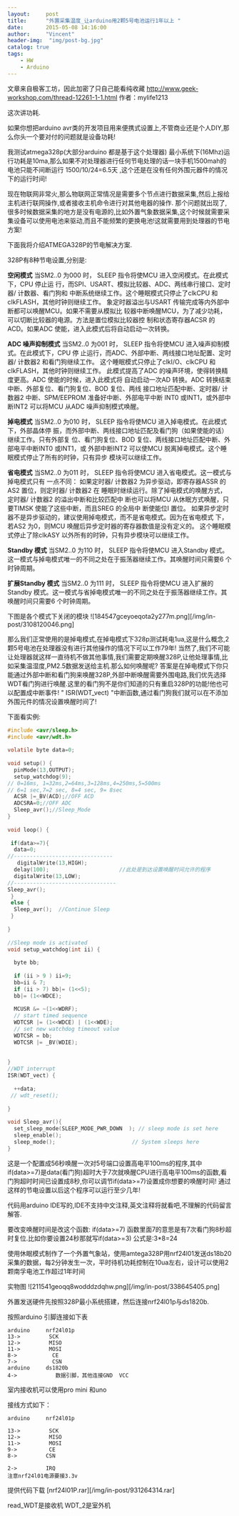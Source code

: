 ```yaml
---
layout:     post
title:      "外置采集温度_让arduino用2颗5号电池运行1年以上 "
date:       2015-05-08 14:16:00
author:     "Vincent"
header-img:  "img/post-bg.jpg"
catalog: true
tags:
    - HW
    - Arduino
---
```


文章来自极客工坊，因此加密了只自己能看纯收藏
http://www.geek-workshop.com/thread-12261-1-1.html
作者：mylife1213

这次讲功耗.

如果你想把arduino avr类的开发项目用来便携式设置上,不管商业还是个人DIY,那么你头一个要对付的问题就是设备功耗!

我测试atmega328p(大部分arduino 都是基于这个处理器) 最小系统下(16Mhz)运行功耗是10ma,那么如果不对处理器进行任何节电处理的话一块手机1500mah的电池只能不间断运行  1500/10/24=6.5天 ,这个还是在没有任何外围元器件的情况下的运行时间! 


<!--more-->


现在物联网非常火,那么物联网正常情况是需要多个节点进行数据采集,然后上报给主机进行联网操作,或者接收主机命令进行对其他电器的操作. 那个问题就出现了,很多时候数据采集的地方是没有电源的,比如外置气象数据采集,这个时候就需要采集设备可以使用电池来驱动,而且不能频繁的更换电池!这就需要用到处理器的节电方案!
    
下面我将介绍ATMEGA328P的节电解决方案.

328P有8种节电设置,分别是:

**空闲模式**
当SM2..0 为000 时， SLEEP 指令将使MCU 进入空闲模式。在此模式下，CPU 停止运
行，而SPI、USART、模拟比较器、ADC、两线串行接口、定时器/ 计数器、看门狗和
中断系统继续工作。这个睡眠模式只停止了clkCPU 和clkFLASH，其他时钟则继续工作。
象定时器溢出与USART 传输完成等内外部中断都可以唤醒MCU。如果不需要从模拟比
较器中断唤醒MCU，为了减少功耗，可以切断比较器的电源。方法是置位模拟比较器控
制和状态寄存器ACSR 的ACD。如果ADC 使能，进入此模式后将自动启动一次转换。


**ADC 噪声抑制模式**
当SM2..0 为001 时， SLEEP 指令将使MCU 进入噪声抑制模式。在此模式下，CPU 停
止运行，而ADC、外部中断、两线接口地址配置、定时器/ 计数器2 和看门狗继续工作。
这个睡眠模式只停止了clkI/O、clkCPU 和clkFLASH，其他时钟则继续工作。
此模式提高了ADC 的噪声环境，使得转换精度更高。ADC 使能的时候，进入此模式将
自动启动一次AD 转换。ADC 转换结束中断、外部复位、看门狗复位、BOD 复位、两线
接口地址匹配中断、定时器/ 计数器2 中断、SPM/EEPROM 准备好中断、外部电平中断
INT0 或INT1，或外部中断INT2 可以将MCU 从ADC 噪声抑制模式唤醒。


**掉电模式**
当SM2..0 为010 时， SLEEP 指令将使MCU 进入掉电模式。在此模式下，外部晶体停
振，而外部中断、两线接口地址匹配及看门狗（如果使能的话）继续工作。只有外部复
位、看门狗复位、BOD 复位、两线接口地址匹配中断、外部电平中断INT0 或INT1，或
外部中断INT2 可以使MCU 脱离掉电模式。这个睡眠模式停止了所有的时钟，只有异步
模块可以继续工作。


**省电模式**
当SM2..0 为011 时， SLEEP 指令将使MCU 进入省电模式。这一模式与掉电模式只有
一点不同：
如果定时器/ 计数器2 为异步驱动，即寄存器ASSR 的AS2 置位，则定时器/ 计数器2 在
睡眠时继续运行。除了掉电模式的唤醒方式，定时器/ 计数器2 的溢出中断和比较匹配中
断也可以将MCU 从休眠方式唤醒，只要TIMSK 使能了这些中断，而且SREG 的全局中
断使能位I 置位。
如果异步定时器不是异步驱动的，建议使用掉电模式，而不是省电模式。因为在省电模式
下，若AS2 为0，则MCU 唤醒后异步定时器的寄存器数值是没有定义的。
这个睡眠模式停止了除clkASY 以外所有的时钟，只有异步模块可以继续工作。



**Standby 模式**
当SM2..0 为110 时， SLEEP 指令将使MCU 进入Standby 模式。这一模式与掉电模式唯一的不同之处在于振荡器继续工作。其唤醒时间只需要6 个时钟周期。

**扩展Standby 模式**
当SM2..0 为111 时， SLEEP 指令将使MCU 进入扩展的Standby 模式。这一模式与省掉电模式唯一的不同之处在于振荡器继续工作。其唤醒时间只需要6 个时钟周期。




下图是各个模式下关闭的模块
![184547gceyoeqota2y277m.png][/img/in-post/3108120046.png]

那么我们正常使用的是掉电模式,在掉电模式下328p测试耗电1ua,这是什么概念,2颗5号电池在处理器没有进行其他操作的情况下可以工作79年!
当然了,我们不可能让处理器就这样一直待机不做其他事情,我们需要定期唤醒328P,让他处理事情,比如采集温湿度,PM2.5数据发送给主机.那么如何唤醒呢? 答案是在掉电模式下你只能通过外部中断和看门狗来唤醒328P,外部中断唤醒需要外围电路,我们优先选择WDT看门狗进行唤醒.这里的看门狗不是你们知道的只有重启328P的功能!他也可以配置成中断事件! " ISR(WDT_vect) "中断函数,通过看门狗我们就可以在不添加外围元件的情况设置唤醒时间了!

下面看实例:
```c
#include <avr/sleep.h>
#include <avr/wdt.h>
 
volatile byte data=0;
 
void setup() {
  pinMode(13,OUTPUT);
  setup_watchdog(9);
// 0=16ms, 1=32ms,2=64ms,3=128ms,4=250ms,5=500ms
// 6=1 sec,7=2 sec, 8=4 sec, 9= 8sec
  ACSR |=_BV(ACD);//OFF ACD
  ADCSRA=0;//OFF ADC
  Sleep_avr();//Sleep_Mode
}
 
void loop() {
 
 if(data>=7){
  data=0;
//-------------------------------
   digitalWrite(13,HIGH);
  delay(100);                      //此处是到达设置唤醒时间允许的程序
  digitalWrite(13,LOW); 
//--------------------------------    
Sleep_avr();
 }
 else {
  Sleep_avr();  //Continue Sleep
 }
 
}
 
//Sleep mode is activated
void setup_watchdog(int ii) {
 
  byte bb;
 
  if (ii > 9 ) ii=9;
  bb=ii & 7;
  if (ii > 7) bb|= (1<<5);
  bb|= (1<<WDCE);
 
  MCUSR &= ~(1<<WDRF);
  // start timed sequence
  WDTCSR |= (1<<WDCE) | (1<<WDE);
  // set new watchdog timeout value
  WDTCSR = bb;
  WDTCSR |= _BV(WDIE);
 
 
}
//WDT interrupt
ISR(WDT_vect) {
 
  ++data;
 // wdt_reset();
 
}
 
void Sleep_avr(){
  set_sleep_mode(SLEEP_MODE_PWR_DOWN  ); // sleep mode is set here
  sleep_enable();
  sleep_mode();                        // System sleeps here
}
```

这是一个配置成56秒唤醒一次对5号端口设置高电平100ms的程序,其中if(data>=7)是data(看门狗)超时大于7次就唤醒CPU进行高电平100ms的函数,看门狗超时时间已设置成8秒,你可以调节if(data>=7)设置成你想要的唤醒时间!
通过这样的节电设置以后这个程序可以运行至少几年!

代码用arduino IDE写的,IDE不支持中文注释,英文注释将就看吧,不理解的代码留言解答.

要改变唤醒时间是改这个函数:
if(data>=7) 
函数里面7的意思是有7次看门狗8秒超时复位.比如你要设置24秒那就写if(data>=3)
公式是:3*8=24


使用休眠模式制作了一个外置气象站，使用amtega328P用nrf24l01发送ds18b20采集的数据，每2分钟发生一次，平时待机功耗控制在10ua左右，设计可以使用2颗南孚电池工作超过1年时间

实物图
![211541geoqq8wodddzdqhw.png][/img/in-post/338645405.png]


外置发送硬件先按照328P最小系统搭建，然后连接nrf24l01p与ds1820b.


按照arduino 引脚连接如下表
```
arduino     nrf24l01p
13->         SCK
12->         MISO     
11->         MOSI
8->           CE
7->           CSN
arduino     ds1820b
4->            数据引脚，其他连接GND  VCC
```

室内接收机可以使用pro mini 和uno

接线方式如下：
```
arduino     nrf24l01p

13->         SCK
12->         MISO     
11->         MOSI
9->          CE
8->         CSN

2->         IRQ
注意nrf24l01电源要接3.3v
```
提供代码下载
  [nrf24l01P.rar][/img/in-post/931264314.rar]

read_WDT是接收机
WDT_2是室外机
